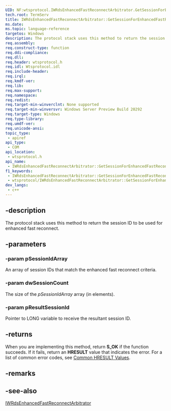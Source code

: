 ```yaml
---
UID: NF:wtsprotocol.IWRdsEnhancedFastReconnectArbitrator.GetSessionForEnhancedFastReconnect
tech.root: TermServ
title: IWRdsEnhancedFastReconnectArbitrator::GetSessionForEnhancedFastReconnect
ms.date: 
ms.topic: language-reference
targetos: Windows
description: The protocol stack uses this method to return the session ID to be used for enhanced fast reconnect.
req.assembly: 
req.construct-type: function
req.ddi-compliance: 
req.dll: 
req.header: wtsprotocol.h
req.idl: Wtsprotocol.idl
req.include-header: 
req.irql: 
req.kmdf-ver: 
req.lib: 
req.max-support: 
req.namespace: 
req.redist: 
req.target-min-winverclnt: None supported
req.target-min-winversvr: Windows Server Preview Build 20292
req.target-type: Windows
req.type-library: 
req.umdf-ver: 
req.unicode-ansi: 
topic_type:
 - apiref
api_type:
 - COM
api_location:
 - wtsprotocol.h
api_name:
 - IWRdsEnhancedFastReconnectArbitrator::GetSessionForEnhancedFastReconnect
f1_keywords:
 - IWRdsEnhancedFastReconnectArbitrator::GetSessionForEnhancedFastReconnect
 - wtsprotocol/IWRdsEnhancedFastReconnectArbitrator::GetSessionForEnhancedFastReconnect
dev_langs:
 - c++
---
```


## -description

The protocol stack uses this method to return the session ID to be used for enhanced fast reconnect.

## -parameters

### -param pSessionIdArray

An array of session IDs that match the enhanced fast reconnect criteria.

### -param dwSessionCount

The size of the *pSessionIdArray* array (in elements).

### -param pResultSessionId

Pointer to LONG variable to receive the resultant session ID.

## -returns

When you are implementing this method, return <b>S_OK</b> if the function succeeds. If it fails, return an <b>HRESULT</b> value that indicates the error. For a list of common error codes, see <a href="/windows/desktop/SecCrypto/common-hresult-values">Common HRESULT Values</a>.

## -remarks

## -see-also

<a href="/windows/desktop/api/wtsprotocol/nn-wtsprotocol-iwrdsenhancedfastreconnectarbitrator">IWRdsEnhancedFastReconnectArbitrator</a>
